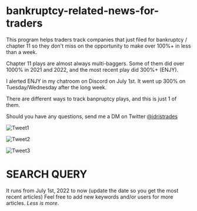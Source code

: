 # bankruptcy-related-news-for-traders

This program helps traders track companies that just filed for bankruptcy / chapter 11 so they don't miss on the opportunity to make over 100%+ in less than a week.

Chapter 11 plays are almost always multi-baggers. Some of them did over 1000% in 2021 and 2022, and the most recent play did 300%+ (ENJY).

I alerted ENJY in my chatroom on Discord on July 1st. It went up 300% on Tuesday/Wednesday after the long week.

There are different ways to track banpruptcy plays, and this is just 1 of them.

Should you have any questions, send me a DM on Twitter [@idristrades](https://twitter.com/idristrades)

![Tweet1](https://twitter.com/IdrisTrades/status/1544409358431313920)

![Tweet2](https://twitter.com/IdrisTrades/status/1544675868093587456)

![Tweet3](https://twitter.com/IdrisTrades/status/1536803655386636290)




# SEARCH QUERY #

It runs from July 1st, 2022 to now (update the date so you get the most recent articles)
Feel free to add new keywords and/or users for more articles.
*Less is more*.

